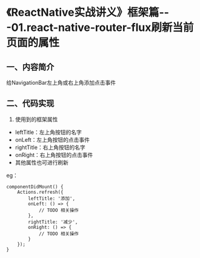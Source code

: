 # 《ReactNative实战讲义》框架篇---01.react-native-router-flux刷新当前页面的属性
## 一、内容简介
给NavigationBar左上角或右上角添加点击事件
## 二、代码实现
1. 使用到的框架属性

* leftTitle：左上角按钮的名字
* onLeft：左上角按钮的点击事件
* rightTitle：右上角按钮的名字
* onRight：右上角按钮的点击事件
* 其他属性也可进行刷新

eg：

```
componentDidMount() {
    Actions.refresh({
        leftTitle: '添加',
        onLeft: () => {
            // TODO 相关操作
        },
        rightTitle: '减少',
        onRight: () => {
            // TODO 相关操作
        }
    });
}
```

